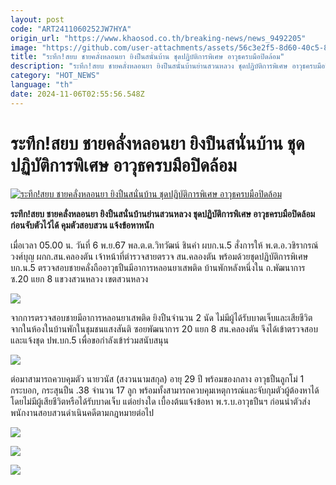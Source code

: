 ```yaml
---
layout: post
code: "ART2411060252JW7HYA"
origin_url: "https://www.khaosod.co.th/breaking-news/news_9492205"
image: "https://github.com/user-attachments/assets/56c3e2f5-8d60-40c5-8c75-08f5bb49a026"
title: "ระทึก!สยบ ชายคลั่งหลอนยา ยิงปืนสนั่นบ้าน ชุดปฏิบัติการพิเศษ อาวุธครบมือปิดล้อม"
description: "ระทึก!สยบ ชายคลั่งหลอนยา ยิงปืนสนั่นบ้านย่านสวนหลวง ชุดปฏิบัติการพิเศษ อาวุธครบมือปิดล้อมก่อนจับตัวไว้ได้ คุมตัวสอบสวน แจ้งข้อหาหนัก"
category: "HOT_NEWS"
language: "th"
date: 2024-11-06T02:55:56.548Z
---
```


# ระทึก!สยบ ชายคลั่งหลอนยา ยิงปืนสนั่นบ้าน ชุดปฏิบัติการพิเศษ อาวุธครบมือปิดล้อม

[![ระทึก!สยบ ชายคลั่งหลอนยา ยิงปืนสนั่นบ้าน ชุดปฏิบัติการพิเศษ อาวุธครบมือปิดล้อม](https://www.khaosod.co.th/wpapp/uploads/2024/11/med.jpg "ระทึก!สยบ ชายคลั่งหลอนยา ยิงปืนสนั่นบ้าน ชุดปฏิบัติการพิเศษ อาวุธครบมือปิดล้อม")](https://www.khaosod.co.th/wpapp/uploads/2024/11/med.jpg)

**ระทึก!สยบ ชายคลั่งหลอนยา ยิงปืนสนั่นบ้านย่านสวนหลวง ชุดปฏิบัติการพิเศษ อาวุธครบมือปิดล้อมก่อนจับตัวไว้ได้ คุมตัวสอบสวน แจ้งข้อหาหนัก**

เมื่อเวลา 05.00 น. วันที่ 6 พ.ย.67 พล.ต.ต.วิทวัฒน์ ชินคํา ผบก.น.5 สั่งการให้ พ.ต.อ.วชิรากรณ์ วงศ์บุญ ผกก.สน.คลองตัน เจ้าหน้าที่ตำรวจสายตรวจ สน.คลองตัน พร้อมด้วยชุดปฏิบัติการพิเศษ บก.น.5 ตรวจสอบชายคลั่งถืออาวุธปืนมีอาการหลอนยาเสพติด บ้านพักหลังหนึ่งใน ถ.พัฒนาการ ซ.20 แยก 8 แขวงสวนหลวง เขตสวนหลวง

[![](https://www.khaosod.co.th/wpapp/uploads/2024/11/S__59982003_0-696x522.jpg)](https://www.khaosod.co.th/wpapp/uploads/2024/11/S__59982003_0.jpg)

จากการตรวจสอบชายมีอาการหลอนยาเสพติด ยิงปืนจำนวน 2 นัด ไม่มีผู้ได้รับบาดเจ็บและเสียชีวิต จากในห้องในบ้านพักในชุมชนแสงสันติ ซอยพัฒนาการ 20 แยก 8 สน.คลองตัน จึงได้เข้าตรวจสอบ และแจ้งชุด ปพ.บก.5 เพื่อขอกำลังเข้าร่วมสนับสนุน

[![](https://www.khaosod.co.th/wpapp/uploads/2024/11/S__59982007-696x378.jpg)](https://www.khaosod.co.th/wpapp/uploads/2024/11/S__59982007.jpg)

ต่อมาสามารถควบคุมตัว นายวนัส (สงวนนามสกุล) อายุ 29 ปี พร้อมของกลาง อาวุธปืนลูกโม่ 1 กระบอก, กระสุนปืน .38 จำนวน 17 ลูก พร้อมทั้งสามารถควบคุมเหตุการณ์และจับกุมตัวผู้ต้องหาได้ โดยไม่มีผู้เสียชีวิตหรือได้รับบาดเจ็บ แต่อย่างใด เบื้องต้นแจ้งข้อหา พ.ร.บ.อาวุธปืนฯ ก่อนนำตัวส่งพนักงานสอบสวนดำเนินคดีตามกฎหมายต่อไป

[![](https://www.khaosod.co.th/wpapp/uploads/2024/11/S__59982005_0-696x522.jpg)](https://www.khaosod.co.th/wpapp/uploads/2024/11/S__59982005_0.jpg)

[![](https://www.khaosod.co.th/wpapp/uploads/2024/11/S__59982008-696x384.jpg)](https://www.khaosod.co.th/wpapp/uploads/2024/11/S__59982008.jpg)

[![](https://www.khaosod.co.th/wpapp/uploads/2024/11/S__59982029-696x522.jpg)](https://www.khaosod.co.th/wpapp/uploads/2024/11/S__59982029.jpg)


